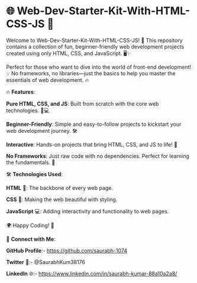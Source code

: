 # 🌐 Web-Dev-Starter-Kit-With-HTML-CSS-JS 🚀

Welcome to Web-Dev-Starter-Kit-With-HTML-CSS-JS! 🎉 This repository contains a collection of fun, beginner-friendly web development projects created using only HTML, CSS, and JavaScript. 🖥️✨ 

Perfect for those who want to dive into the world of front-end development! 💡 No frameworks, no libraries—just the basics to help you master the essentials of web development. 🔥  

     
🔥 **Features**:       
          
**Pure HTML, CSS, and JS**: Built from scratch with the core web technologies. 🎨💻              
               
**Beginner-Friendly**: Simple and easy-to-follow projects to kickstart your web development journey. 🛠️              
       
**Interactive**: Hands-on projects that bring HTML, CSS, and JS to life! 🚀         
      
**No Frameworks**: Just raw code with no dependencies. Perfect for learning the fundamentals. 📝    
  
🛠️ **Technologies Used**:  
 
**HTML** 📝: The backbone of every web page. 

**CSS** 🎨: Making the web beautiful with styling.

**JavaScript** 💻: Adding interactivity and functionality to web pages.


🌍 Happy Coding! 🚀





🔗 **Connect with Me**:

**GitHub Profile**:- https://github.com/saurabh-1074

**Twitter** 🚀:- @SaurabhKum38176

**LinkedIn** 🌐:- https://www.linkedin.com/in/saurabh-kumar-88a10a2a8/

